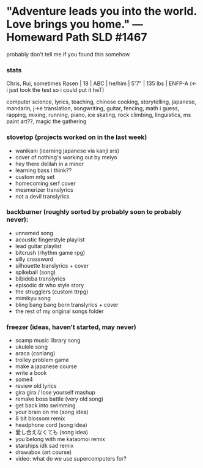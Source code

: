 # "Adventure leads you into the world. Love brings you home." — Homeward Path SLD #1467

probably don't tell me if you found this somehow

### stats
Chris, Rui, sometimes Rasen | 18 | ABC | he/him | 5'7" | 135 lbs | ENFP-A (<- i just took the test so i could put it heT)

computer science, lyrics, teaching, chinese cooking, storytelling, japanese, mandarin, j->e translation, songwriting, guitar, fencing, 
math i guess, rapping, mixing, running, piano, ice skating, rock climbing, linguistics, ms paint art??, magic the gathering

### stovetop (projects worked on in the last week)
- wanikani (learning japanese via kanji srs)
- cover of nothing's working out by meiyo
- hey there delilah in a minor
- learning bass i think??
- custom mtg set
- homecoming serf cover
- mesmerizer translyrics
- not a devil translyrics

### backburner (roughly sorted by probably soon to probably never):
- unnamed song
- acoustic fingerstyle playlist
- lead guitar playlist
- bitcrush (rhythm game rpg)
- silly crossword
- silhouette translyrics + cover
- spikeball (song)
- bibideba translyrics
- episodic dr who style story
- the strugglers (custom ttrpg)
- mimikyu song
- bling bang bang born translyrics + cover
- the rest of my original songs folder

### freezer (ideas, haven't started, may never)
- scamp music library song
- ukulele song
- araca (conlang)
- trolley problem game
- make a japanese course
- write a book
- some4
- review old lyrics
- gira gira / lose yourself mashup
- remake boss battle (very old song)
- get back into swimming
- your brain on me (song idea)
- 8 bit blossom remix
- headphone cord (song idea)
- 愛し合えなくても (song idea)
- you belong with me kataomoi remix
- starships idk sad remix
- drawabox (art course)
- video: what do we use supercomputers for?
